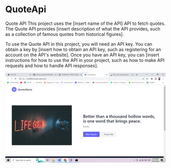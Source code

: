 # QuoteApi
Quote API
This project uses the [insert name of the API] API to fetch quotes. The Quote API provides [insert description of what the API provides, such as a collection of famous quotes from historical figures].

To use the Quote API in this project, you will need an API key. You can obtain a key by [insert how to obtain an API key, such as registering for an account on the API's website]. Once you have an API key, you can [insert instructions for how to use the API in your project, such as how to make API requests and how to handle API responses].

<img src="a.png" alt="screentshot">
